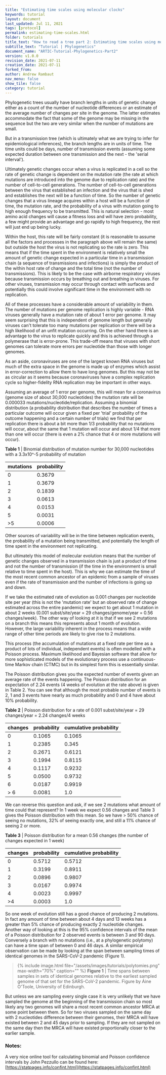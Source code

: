 ```yaml
---
title: "Estimating time scales using molecular clocks"
keywords: tutorial
layout: document
last_updated: Jul 11, 2021
tags: [protocol] 
permalink: estimating-time-scales.html
folder: tutorials
title_text: "How to read a tree part 2: Estimating time scales using molecular clocks"
subtitle_text: "Tutorial | Phylogenetics"
document_name: "ARTIC-Tutorial-Phylogenetics-Part2"
version: v1.0.0
revision_date: 2021-07-11
creation_date: 2021-07-11 
forked_from: 
author: Andrew Rambaut
nav_menu: false
show_tile: false
category: tutorial
---
```


Phylogenetic trees usually have branch lengths in units of genetic change either as a count of the number of nucleotide differences or an estimate of the average number of changes per site in the genome. The latter estimates accommodate the fact that some of the genome may be missing in the sequence but the two are very similar when the number of mutations are small.

But in a transmission tree (which is ultimately what we are trying to infer for epidemiological inferences), the branch lengths are in units of time. The time units could be days, number of transmission events (assuming some expected duration between one transmission and the next - the 'serial interval').

Ultimately genetic changes occur when a virus is replicated in a cell so the rate of genetic change is dependent on the mutation rate (the rate at which mutations are introduced into the genome due to replication rate) and the number of cell-to-cell generations. The number of cell-to-cell generations between the virus that established an infection and the virus that is shed and establishes the next will be a function of time. So the number of genetic changes that a virus lineage acquires within a host will be a function of time, the mutation rate, and the probability of a virus with mutation going to high enough frequency to be transmitted. This is natural selection - most amino acid changes will cause a fitness loss and will have zero probability, a few might provide an advantage and go rapidly to high frequency, the rest will just end up being lucky.

Within the host, this rate will be fairly constant (it is reasonable to assume all the factors and processes in the paragraph above will remain the same) but outside the host the virus is not replicating so the rate is zero. This means that if the time spent in the environment is relatively small the amount of genetic change expected in a particular time in a transmission chain (a sequence of transmissions and infections) is simply the product of the within host rate of change and the total time (not the number of transmissions). This is likely to be the case with airborne respiratory viruses because transmission occurs by breathing out and breathing in viruses. For other viruses, transmission may occur through contact with surfaces and potentially this could involve significant time in the environment with no replication.

All of these processes have a considerable amount of variability in them. The number of mutations per genome replication is highly variable - RNA viruses generally have a mutation rate of about 1 error per genome. It may seem surprising that this is independent of genome length but generally viruses can't tolerate too many mutations per replication or there will be a high likelihood of an unfit mutation occurring. On the other hand there is an advantage to the virus to replicate quickly and this is achieved through a polymerase that is error-prone. This trade-off means that viruses with short genomes can tolerate more errors per nucleotide than those with longer genomes.

As an aside, coronaviruses are one of the largest known RNA viruses but much of the extra space in the genome is made up of enzymes which assist in error-correction to allow them to have long genomes. But this may not be as circular as it seems because coronaviruses have a complex replication cycle so higher-fidelity RNA replication may be important in other ways.

Assuming an average of 1 error per genome, this will mean for a coronavirus (genome size of about 30,000 nucleotides) the mutation rate will be 0.000033 mutations/nucleotide/replication. Assuming a binomial distribution (a probability distribution that describes the number of times a particular outcome will occur given a fixed per 'trial' probability of the outcome happening and a certain number of trials) we find that per replication there is about a bit more than 1/3 probability that no mutations will occur, about the same that 1 mutation will occur and about 1/4 that more than one will occur (there is even a 2% chance that 4 or more mutations will occur).

**Table 1** | Binomial distribution of mutation number for 30,000 nucleotides with a 3.3x10^-5 probability of mutation

|mutations|probability|
| --- | --- |
|0|0.3679|
|1|0.3679|
|2|0.1839|
|3|0.0613|
|4|0.0153|
|5|0.0031|
|>5|0.0006|

Other sources of variability will be in the time between replication events, the probability of a mutation being transmitted, and potentially the length of time spent in the environment not replicating.

But ultimately this model of molecular evolution means that the number of genetic changes observed in a transmission chain is just a product of time and not the number of transmission (if the time in the environment is small relative to time spent in the host). This is why we can estimate the time of the most recent common ancestor of an epidemic from a sample of viruses even if the rate of transmission and the number of infections is going up and down.

If we take the estimated rate of evolution as 0.001 changes per nucleotide site per year (this is not the 'mutation rate' but an observed rate of change estimated across the entire pandemic) we expect to get about 1 mutation in about 2 weeks (0.001 subst/site/year = 29 changes/genome/year = 0.56 changes/week). The other way of looking at it is that if we see 2 mutations on a branch this means this represents about 1 month of evolution. However, the large variability inherent in the process means that a wide range of other time periods are likely to give rise to 2 mutations.

This process (the accumulation of mutations at a fixed rate per time as a product of lots of individual, independent events) is often modelled with a Poisson process. Maximum likelihood and Bayesian software that allow for more sophisticated models of the evolutionary process use a continuous-time Markov chain (CTMC) but in its simplest form this is essentially similar.

The Poisson distribution gives you the expected number of events given an average rate of the events happening. The Poisson distribution for an expectation of 2.24 events (4 weeks of evolution at the rate above) is given in Table 2. You can see that although the most probable number of events is 2, 1 and 3 events have nearly as much probability and 0 and 4 have about 10% probability.

**Table 2** | Poisson distribution for a rate of 0.001 subst/site/year = 29 changes/year = 2.24 changes/4 weeks

|changes|probability|cumulative probability|
| --- | --- | --- |
|0|0.1065|0.1065|
|1|0.2385|0.345|
|2|0.2671|0.6121|
|3|0.1994|0.8115|
|4|0.1117|0.9232|
|5|0.0500|0.9732|
|6|0.0187|0.9919|
|> 6|0.0081|1.0|

We can reverse this question and ask, if we see 2 mutations what amount of time could that represent? In 1 week we expect 0.56 changes and Table 3 gives the Poisson distribution with this mean. So we have > 50% chance of seeing no mutations, 32% of seeing exactly one, and still a 11% chance of seeing 2 or more.

**Table 3** | Poisson distribution for a mean 0.56 changes (the number of changes expected in 1 week)

|changes|probability|cumulative probability|
| --- | --- | --- |
|0|0.5712|0.5712|
|1|0.3199|0.8911|
|2|0.0896|0.9807|
|3|0.0167|0.9974|
|4|0.0023|0.9997|
|>4|0.0003|1.0|

So one week of evolution still has a good chance of producing 2 mutations. In fact any amount of time between about 4 days and 13 weeks has a greater than 5% chance of producing exactly 2 nucleotide changes. Another way of looking at this is the 95% confidence intervals of the mean of a Poisson distribution for 2 observed events is between 3 and 90 days. Conversely a branch with no mutations (i.e., at a phylogenetic polytomy) can have a time span of between 0 and 46 days. A similar empirical observation can be made by looking at the span between sampling times of identical genomes in the SARS-CoV-2 pandemic (Figure 1).

>{% include image.html file="/assets/images/tutorials/polytomies.png" max-width="70%" caption="" %}
> **Figure 1** | Time spans between samples in sets of identical genomes relative to the earliest sampled genome of that set for the SARS-CoV-2 pandemic. Figure by Áine O'Toole, University of Edinburgh.

But unless we are sampling every single case it is very unlikely that we have sampled the genome at the beginning of the transmission chain so most likely any two genomes will share a most recent common ancestor MRCA at some point between them. So for two viruses sampled on the same day with 2 nucleotides difference between their genomes, their MRCA will have existed between 2 and 45 days prior to sampling. If they are not sampled on the same day then the MRCA will have existed proportionally closer to the earlier sample.

### Notes:
A very nice online tool for calculating binomial and Poisson confidence intervals by John Pezzullo can be found here: [https://statpages.info/confint.html](https://statpages.info/confint.html)

